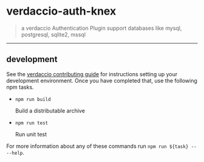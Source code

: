 # verdaccio-auth-knex

> a verdaccio  Authentication Plugin support databases like mysql, postgresql, sqlite2, mssql

---

## development

See the [verdaccio contributing guide](https://github.com/verdaccio/verdaccio/blob/master/CONTRIBUTING.md) for instructions setting up your development environment. 
Once you have completed that, use the following npm tasks.

  - `npm run build`

    Build a distributable archive

  - `npm run test`

    Run unit test

For more information about any of these commands run `npm run ${task} -- --help`.
